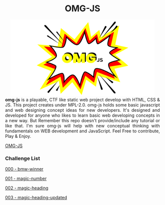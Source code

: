 <h1 align="center">OMG-JS</h1>
<div align="center">
<img src="omg-js.png" height="250px" width="470px">
</div>
<div align="justify">
<b>omg-js</b> is a playable, CTF like static web project develop with HTML, CSS & JS. This project creates under MPL-2.0. omg-js holds some basic javascript and web designing concept ideas for new developers. It's designed and developed for anyone who likes to learn basic web developing concepts in a new way. But Remember this repo doesn't provide/include any tutorial or like that. I'm sure omg-js will help with new conceptual thinking with fundamentals on WEB development and JavaScript.
Feel Free to contribute, Play & Enjoy.
</div>

<!-- Navigation URL -->
[OMG-JS](https://anoxtovo.github.io/omg-js/)

### Challenge List

[000 - bmw-winner](../main/games/bmw-winner)

[001 - magic-number](../main/games/magic-number)

[002 - magic-heading](../main/games/magic-heading)

[003 - magic-heading-updated](../main/games/magic-heading-updated)


